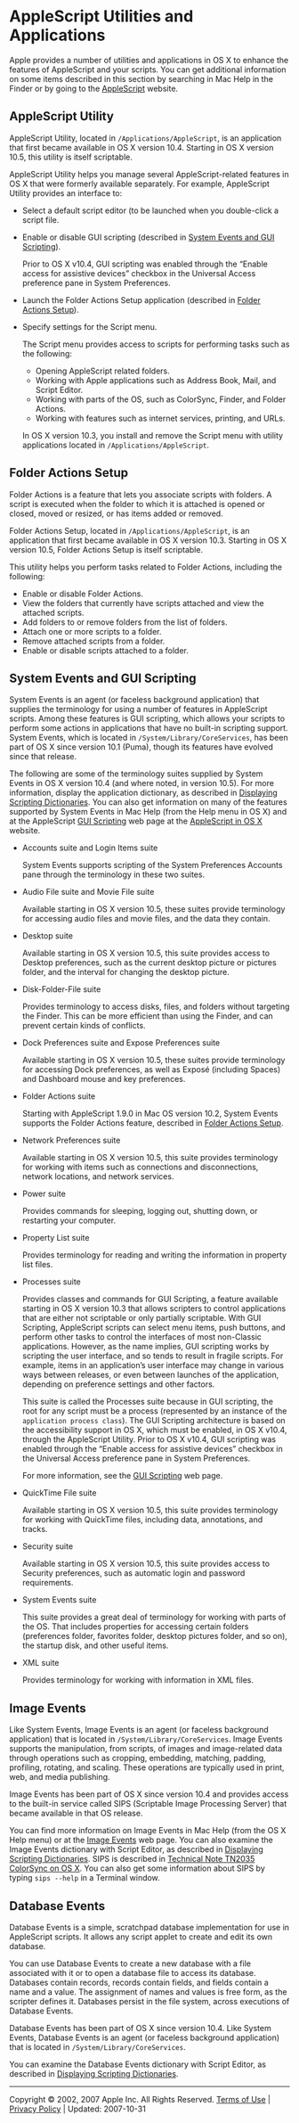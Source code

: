<a id="//apple_ref/doc/uid/TP40001570-BABEBGCF"></a>

# AppleScript Utilities and Applications

Apple provides a number of utilities and applications in OS X to enhance the features of AppleScript and your scripts. You can get additional information on some items described in this section by searching in Mac Help in the Finder or by going to the [AppleScript](http://www.macosxautomation.com/applescript/index.html) website.

<a id="//apple_ref/doc/uid/TP40001570-1148318"></a>

## AppleScript Utility

AppleScript Utility, located in `/Applications/AppleScript`, is an application that first became available in OS X version 10.4. Starting in OS X version 10.5, this utility is itself scriptable.

AppleScript Utility helps you manage several AppleScript-related features in OS X that were formerly available separately. For example, AppleScript Utility provides an interface to:

* Select a default script editor (to be launched when you double-click a script file.
* Enable or disable GUI scripting (described in [System Events and GUI Scripting](#//apple_ref/doc/uid/TP40001570-1149074)).

  Prior to OS X v10.4, GUI scripting was enabled through the “Enable access for assistive devices” checkbox in the Universal Access preference pane in System Preferences.
* Launch the Folder Actions Setup application (described in [Folder Actions Setup](#//apple_ref/doc/uid/TP40001570-1148133)).
* Specify settings for the Script menu.

  The Script menu provides access to scripts for performing tasks such as the following:

  * Opening AppleScript related folders.
  * Working with Apple applications such as Address Book, Mail, and Script Editor.
  * Working with parts of the OS, such as ColorSync, Finder, and Folder Actions.
  * Working with features such as internet services, printing, and URLs.

  In OS X version 10.3, you install and remove the Script menu with utility applications located in `/Applications/AppleScript`.

<a id="//apple_ref/doc/uid/TP40001570-1148133"></a><a id="//apple_ref/doc/uid/TP40001570-1148133-BAJJGIBG"></a>

## Folder Actions Setup

Folder Actions is a feature that lets you associate scripts with folders. A script is executed when the folder to which it is attached is opened or closed, moved or resized, or has items added or removed.

Folder Actions Setup, located in `/Applications/AppleScript`, is an application that first became available in OS X version 10.3. Starting in OS X version 10.5, Folder Actions Setup is itself scriptable.

This utility helps you perform tasks related to Folder Actions, including the following:

* Enable or disable Folder Actions.
* View the folders that currently have scripts attached and view the attached scripts.
* Add folders to or remove folders from the list of folders.
* Attach one or more scripts to a folder.
* Remove attached scripts from a folder.
* Enable or disable scripts attached to a folder.

<a id="//apple_ref/doc/uid/TP40001570-1149074"></a><a id="//apple_ref/doc/uid/TP40001570-1149074-BAJEIHJA"></a>

## System Events and GUI Scripting

System Events is an agent (or faceless background application) that supplies the terminology for using a number of features in AppleScript scripts. Among these features is GUI scripting, which allows your scripts to perform some actions in applications that have no built-in scripting support. System Events, which is located in `/System/Library/CoreServices`, has been part of OS X since version 10.1 (Puma), though its features have evolved since that release.

The following are some of the terminology suites supplied by System Events in OS X version 10.4 (and where noted, in version 10.5). For more information, display the application dictionary, as described in [Displaying Scripting Dictionaries](https://developer.apple.com/library/archive/applescript-overview/Concepts/work_with_as.md#//apple_ref/doc/uid/TP40001568-1153006). You can also get information on many of the features supported by System Events in Mac Help (from the Help menu in OS X) and at the AppleScript [GUI Scripting](http://www.macosxautomation.com/applescript/uiscripting/index.html) web page at the [AppleScript in OS X](http://www.macosxautomation.com/applescript/index.html) website.

* Accounts suite and Login Items suite

  System Events supports scripting of the System Preferences Accounts pane through the terminology in these two suites.
* Audio File suite and Movie File suite

  Available starting in OS X version 10.5, these suites provide terminology for accessing audio files and movie files, and the data they contain.
* Desktop suite

  Available starting in OS X version 10.5, this suite provides access to Desktop preferences, such as the current desktop picture or pictures folder, and the interval for changing the desktop picture.
* Disk-Folder-File suite

  Provides terminology to access disks, files, and folders without targeting the Finder. This can be more efficient than using the Finder, and can prevent certain kinds of conflicts.
* Dock Preferences suite and Expose Preferences suite

  Available starting in OS X version 10.5, these suites provide terminology for accessing Dock preferences, as well as Exposé (including Spaces) and Dashboard mouse and key preferences.
* Folder Actions suite

  Starting with AppleScript 1.9.0 in Mac OS version 10.2, System Events supports the Folder Actions feature, described in [Folder Actions Setup](#//apple_ref/doc/uid/TP40001570-1148133).
* Network Preferences suite

  Available starting in OS X version 10.5, this suite provides terminology for working with items such as connections and disconnections, network locations, and network services.
* Power suite

  Provides commands for sleeping, logging out, shutting down, or restarting your computer.
* Property List suite

  Provides terminology for reading and writing the information in property list files.
* Processes suite

  Provides classes and commands for GUI Scripting, a feature available starting in OS X version 10.3 that allows scripters to control applications that are either not scriptable or only partially scriptable. With GUI Scripting, AppleScript scripts can select menu items, push buttons, and perform other tasks to control the interfaces of most non-Classic applications. However, as the name implies, GUI scripting works by scripting the user interface, and so tends to result in fragile scripts. For example, items in an application’s user interface may change in various ways between releases, or even between launches of the application, depending on preference settings and other factors.

  This suite is called the Processes suite because in GUI scripting, the root for any script must be a process (represented by an instance of the `application process class`). The GUI Scripting architecture is based on the accessibility support in OS X, which must be enabled, in OS X v10.4, through the AppleScript Utility. Prior to OS X v10.4, GUI scripting was enabled through the “Enable access for assistive devices” checkbox in the Universal Access preference pane in System Preferences.

  For more information, see the [GUI Scripting](http://www.macosxautomation.com/applescript/uiscripting/index.html) web page.
* QuickTime File suite

  Available starting in OS X version 10.5, this suite provides terminology for working with QuickTime files, including data, annotations, and tracks.
* Security suite

  Available starting in OS X version 10.5, this suite provides access to Security preferences, such as automatic login and password requirements.
* System Events suite

  This suite provides a great deal of terminology for working with parts of the OS. That includes properties for accessing certain folders (preferences folder, favorites folder, desktop pictures folder, and so on), the startup disk, and other useful items.
* XML suite

  Provides terminology for working with information in XML files.

<a id="//apple_ref/doc/uid/TP40001570-1147921"></a>

## Image Events

Like System Events, Image Events is an agent (or faceless background application) that is located in `/System/Library/CoreServices`. Image Events supports the manipulation, from scripts, of images and image-related data through operations such as cropping, embedding, matching, padding, profiling, rotating, and scaling. These operations are typically used in print, web, and media publishing.

Image Events has been part of OS X since version 10.4 and provides access to the built-in service called SIPS (Scriptable Image Processing Server) that became available in that OS release.

You can find more information on Image Events in Mac Help (from the OS X Help menu) or at the [Image Events](http://www.macosxautomation.com/applescript/imageevents/index.html) web page. You can also examine the Image Events dictionary with Script Editor, as described in [Displaying Scripting Dictionaries](https://developer.apple.com/library/archive/applescript-overview/Concepts/work_with_as.md#//apple_ref/doc/uid/TP40001568-1153006). SIPS is described in [Technical Note TN2035 ColorSync on OS X](http://developer.apple.com/technotes/tn/tn2035.html#TNTAG58). You can also get some information about SIPS by typing `sips --help` in a Terminal window.

<a id="//apple_ref/doc/uid/TP40001570-SW1"></a>

## Database Events

Database Events is a simple, scratchpad database implementation for use in AppleScript scripts. It allows any script applet to create and edit its own database.

You can use Database Events to create a new database with a file associated with it or to open a database file to access its database. Databases contain records, records contain fields, and fields contain a name and a value. The assignment of names and values is free form, as the scripter defines it. Databases persist in the file system, across executions of Database Events.

Database Events has been part of OS X since version 10.4. Like System Events, Database Events is an agent (or faceless background application) that is located in `/System/Library/CoreServices`.

You can examine the Database Events dictionary with Script Editor, as described in [Displaying Scripting Dictionaries](https://developer.apple.com/library/archive/applescript-overview/Concepts/work_with_as.md#//apple_ref/doc/uid/TP40001568-1153006).

  

---

Copyright © 2002, 2007 Apple Inc. All Rights Reserved. [Terms of Use](http://www.apple.com/legal/internet-services/terms/site.html) | [Privacy Policy](http://www.apple.com/privacy/) | Updated: 2007-10-31
